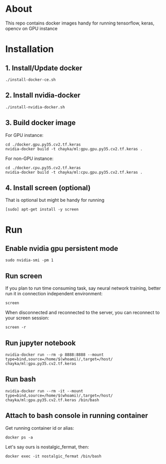 # About

This repo contains docker images handy for running tensorflow, keras, opencv on GPU instance

# Installation

## 1. Install/Update docker

```
./install-docker-ce.sh
```

## 2. Install nvidia-docker

```
./install-nvidia-docker.sh
```

## 3. Build docker image

For GPU instance:
```
cd ./docker.gpu.py35.cv2.tf.keras
nvidia-docker build -t chayka/ml:gpu.gpu.py35.cv2.tf.keras .
```

For non-GPU instance:
```
cd ./docker.cpu.py35.cv2.tf.keras
nvidia-docker build -t chayka/ml:cpu.gpu.py35.cv2.tf.keras .
```

## 4. Install screen (optional)

That is optional but might be handy for running
```
[sudo] apt-get install -y screen 
```

# Run

## Enable nvidia gpu persistent mode

```
sudo nvidia-smi -pm 1
```

## Run screen

If you plan to run time consuming task, say neural network training, better run it in connection independent environment:
```
screen
```

When disconnected and reconnected to the server, you can reconnect to your screen session:
```
screen -r
```

## Run jupyter notebook

```
nvidia-docker run --rm -p 8888:8888 --mount type=bind,source=/home/$(whoami)/,target=/host/ chayka/ml:gpu.py35.cv2.tf.keras
```

## Run bash

```
nvidia-docker run --rm -it --mount type=bind,source=/home/$(whoami)/,target=/host/ chayka/ml:gpu.py35.cv2.tf.keras /bin/bash
```

## Attach to bash console in running container

Get running container id or alias:
```
docker ps -a
```

Let's say ours is nostalgic_fermat, then:
```
docker exec -it nostalgic_fermat /bin/bash
```